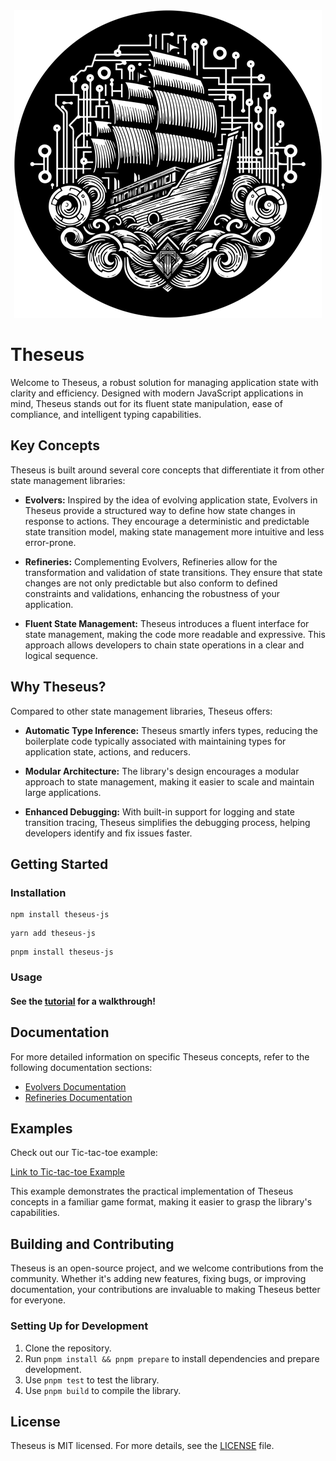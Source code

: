 <div style="text-align: center;">
<img src="./.assets/logo.png" alt="Theseus Logo">
</div>

# Theseus

Welcome to Theseus, a robust solution for managing application state with clarity and efficiency. Designed
with modern JavaScript applications in mind, Theseus stands out for its fluent state manipulation, ease of
compliance, and intelligent typing capabilities.

## Key Concepts

Theseus is built around several core concepts that differentiate it from other state management libraries:

-   **Evolvers:** Inspired by the idea of evolving application state, Evolvers in Theseus provide a structured
    way to define how state changes in response to actions. They encourage a deterministic and predictable
    state transition model, making state management more intuitive and less error-prone.

-   **Refineries:** Complementing Evolvers, Refineries allow for the transformation and validation of state
    transitions. They ensure that state changes are not only predictable but also conform to defined
    constraints and validations, enhancing the robustness of your application.

-   **Fluent State Management:** Theseus introduces a fluent interface for state management, making the code
    more readable and expressive. This approach allows developers to chain state operations in a clear and
    logical sequence.

## Why Theseus?

Compared to other state management libraries, Theseus offers:

-   **Automatic Type Inference:** Theseus smartly infers types, reducing the boilerplate code typically
    associated with maintaining types for application state, actions, and reducers.

-   **Modular Architecture:** The library's design encourages a modular approach to state management, making
    it easier to scale and maintain large applications.

-   **Enhanced Debugging:** With built-in support for logging and state transition tracing, Theseus simplifies
    the debugging process, helping developers identify and fix issues faster.

## Getting Started

### Installation

```shell
npm install theseus-js
```

```shell
yarn add theseus-js
```

```shell
pnpm install theseus-js
```

### Usage

#### See the [tutorial](./.tutorial/README.md) for a walkthrough!

## Documentation

For more detailed information on specific Theseus concepts, refer to the following documentation sections:

-   [Evolvers Documentation](src/lib/Evolvers)
-   [Refineries Documentation](src/lib/Refineries)

## Examples

Check out our Tic-tac-toe example:

[Link to Tic-tac-toe Example](.examples/tic-tac-toe/)

This example demonstrates the practical implementation of Theseus concepts in a familiar game format, making
it easier to grasp the library's capabilities.

## Building and Contributing

Theseus is an open-source project, and we welcome contributions from the community. Whether it's adding new
features, fixing bugs, or improving documentation, your contributions are invaluable to making Theseus better
for everyone.

### Setting Up for Development

1. Clone the repository.
2. Run `pnpm install && pnpm prepare` to install dependencies and prepare development.
3. Use `pnpm test` to test the library.
4. Use `pnpm build` to compile the library.

## License

Theseus is MIT licensed. For more details, see the [LICENSE](LICENSE) file.
